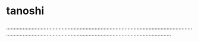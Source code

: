 # tanoshi

..........................................................................................................................................................................................................................................